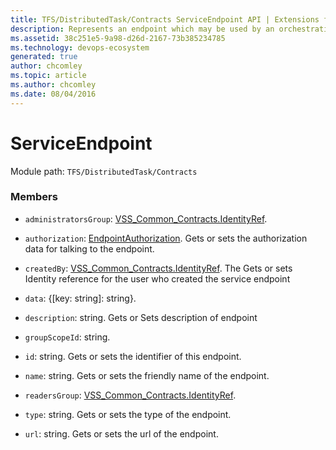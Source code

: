 ```yaml
---
title: TFS/DistributedTask/Contracts ServiceEndpoint API | Extensions for Azure DevOps Services
description: Represents an endpoint which may be used by an orchestration job.
ms.assetid: 38c251e5-9a98-d26d-2167-73b385234785
ms.technology: devops-ecosystem
generated: true
author: chcomley
ms.topic: article
ms.author: chcomley
ms.date: 08/04/2016
---
```


# ServiceEndpoint

Module path: `TFS/DistributedTask/Contracts`

### Members

* `administratorsGroup`: [VSS_Common_Contracts.IdentityRef](../../../VSS/WebApi/Contracts/IdentityRef.md).

* `authorization`: [EndpointAuthorization](../../../TFS/DistributedTask/Contracts/EndpointAuthorization.md). Gets or sets the authorization data for talking to the endpoint.

* `createdBy`: [VSS_Common_Contracts.IdentityRef](../../../VSS/WebApi/Contracts/IdentityRef.md). The Gets or sets Identity reference for the user who created the service endpoint

* `data`: {[key: string]: string}.

* `description`: string. Gets or Sets description of endpoint

* `groupScopeId`: string.

* `id`: string. Gets or sets the identifier of this endpoint.

* `name`: string. Gets or sets the friendly name of the endpoint.

* `readersGroup`: [VSS_Common_Contracts.IdentityRef](../../../VSS/WebApi/Contracts/IdentityRef.md).

* `type`: string. Gets or sets the type of the endpoint.

* `url`: string. Gets or sets the url of the endpoint.
